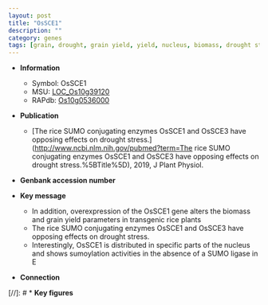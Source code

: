 ```yaml
---
layout: post
title: "OsSCE1"
description: ""
category: genes
tags: [grain, drought, grain yield, yield, nucleus, biomass, drought stress]
---
```


* **Information**  
    + Symbol: OsSCE1  
    + MSU: [LOC_Os10g39120](http://rice.uga.edu/cgi-bin/ORF_infopage.cgi?orf=LOC_Os10g39120)  
    + RAPdb: [Os10g0536000](https://rapdb.dna.affrc.go.jp/locus/?name=Os10g0536000)  

* **Publication**  
    + [The rice SUMO conjugating enzymes OsSCE1 and OsSCE3 have opposing effects on drought stress.](http://www.ncbi.nlm.nih.gov/pubmed?term=The rice SUMO conjugating enzymes OsSCE1 and OsSCE3 have opposing effects on drought stress.%5BTitle%5D), 2019, J Plant Physiol.

* **Genbank accession number**  

* **Key message**  
    + In addition, overexpression of the OsSCE1 gene alters the biomass and grain yield parameters in transgenic rice plants
    + The rice SUMO conjugating enzymes OsSCE1 and OsSCE3 have opposing effects on drought stress.
    + Interestingly, OsSCE1 is distributed in specific parts of the nucleus and shows sumoylation activities in the absence of a SUMO ligase in E

* **Connection**  

[//]: # * **Key figures**  


